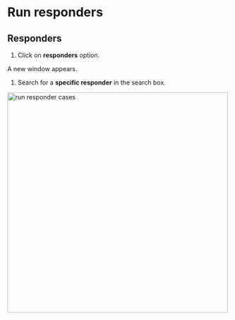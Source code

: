 # Run responders

## Responders 

1. Click on **responders** option.

A new window appears. 

1. Search for a **specific responder** in the search box.

<img src="/thehive/images/user-guides/analyst-corner/cases-list/run-responder.png" alt="run responder cases" width="500" height="500"/>